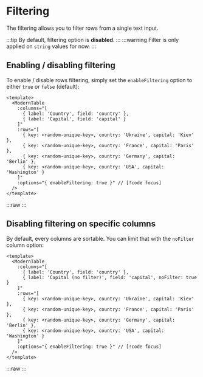# Filtering

The filtering allows you to filter rows from a single text input.

:::tip
By default, filtering option is **disabled**.
:::
:::warning
Filter is only applied on `string` values for now.
:::

## Enabling / disabling filtering

To enable / disable rows filtering, simply set the `enableFiltering` option to either `true` or `false` (default):

```vue
<template>
  <ModernTable
    :columns="[
      { label: 'Country', field: 'country' },
      { label: 'Capital', field: 'capital' }
    ]"
    :rows="[
      { key: <random-unique-key>, country: 'Ukraine', capital: 'Kiev' },
      { key: <random-unique-key>, country: 'France', capital: 'Paris' },
      { key: <random-unique-key>, country: 'Germany', capital: 'Berlin' },
      { key: <random-unique-key>, country: 'USA', capital: 'Washington' }
    ]"
    :options="{ enableFiltering: true }" // [!code focus]
  />
</template>
```

:::raw
<ModernTable
  :columns="[
    { label: 'Country', field: 'country' },
    { label: 'Capital', field: 'capital' }
  ]"
  :rows="[
    { key: 0, country: 'Ukraine', capital: 'Kiev' },
    { key: 1, country: 'France', capital: 'Paris' },
    { key: 2, country: 'Germany', capital: 'Berlin' },
    { key: 3, country: 'USA', capital: 'Washington' }
  ]"
  :options="{ enableFiltering: true }"
/>
:::

## Disabling filtering on specific columns

By default, every columns are sortable. You can limit that with the `noFilter` column option: 

```vue
<template>
  <ModernTable
    :columns="[
      { label: 'Country', field: 'country' },
      { label: 'Capital (no filter)', field: 'capital', noFilter: true }
    ]"
    :rows="[
      { key: <random-unique-key>, country: 'Ukraine', capital: 'Kiev' },
      { key: <random-unique-key>, country: 'France', capital: 'Paris' },
      { key: <random-unique-key>, country: 'Germany', capital: 'Berlin' },
      { key: <random-unique-key>, country: 'USA', capital: 'Washington' }
    ]"
    :options="{ enableFiltering: true }" // [!code focus]
  />
</template>
```

:::raw
<ModernTable
  :columns="[
    { label: 'Country', field: 'country' },
    { label: 'Capital (no filter)', field: 'capital', noFilter: true }
  ]"
  :rows="[
    { key: 0, country: 'Ukraine', capital: 'Kiev' },
    { key: 1, country: 'France', capital: 'Paris' },
    { key: 2, country: 'Germany', capital: 'Berlin' },
    { key: 3, country: 'USA', capital: 'Washington' }
  ]"
  :options="{ enableFiltering: true }"
/>
:::
